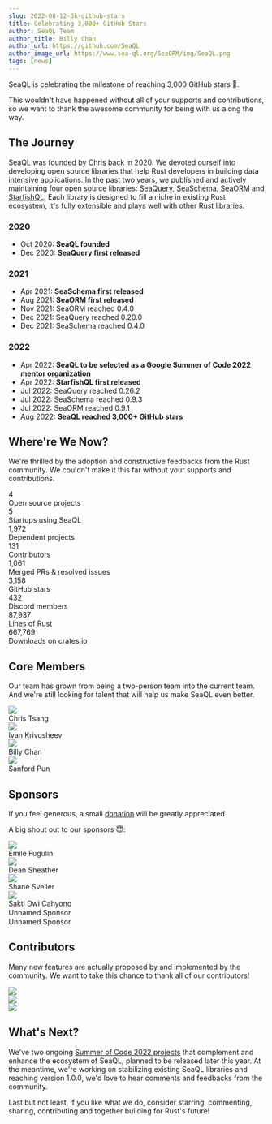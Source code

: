 ```yaml
---
slug: 2022-08-12-3k-github-stars
title: Celebrating 3,000+ GitHub Stars
author: SeaQL Team
author_title: Billy Chan
author_url: https://github.com/SeaQL
author_image_url: https://www.sea-ql.org/SeaORM/img/SeaQL.png
tags: [news]
---
```


SeaQL is celebrating the milestone of reaching 3,000 GitHub stars 🎉.

This wouldn't have happened without all of your supports and contributions, so we want to thank the awesome community for being with us along the way.

## The Journey

SeaQL was founded by [Chris](https://github.com/tyt2y3) back in 2020. We devoted ourself into developing open source libraries that help Rust developers in building data intensive applications. In the past two years, we published and actively maintaining four open source libraries: [SeaQuery](https://github.com/SeaQL/sea-query), [SeaSchema](https://github.com/SeaQL/sea-schema), [SeaORM](https://github.com/SeaQL/sea-orm) and [StarfishQL](https://github.com/SeaQL/starfish-ql). Each library is designed to fill a niche in existing Rust ecosystem, it's fully extensible and plays well with other Rust libraries.

### 2020

- Oct 2020: **SeaQL founded**
- Dec 2020: **SeaQuery first released**

### 2021

- Apr 2021: **SeaSchema first released**
- Aug 2021: **SeaORM first released**
- Nov 2021: SeaORM reached 0.4.0
- Dec 2021: SeaQuery reached 0.20.0
- Dec 2021: SeaSchema reached 0.4.0

### 2022

- Apr 2022: **SeaQL to be selected as a Google Summer of Code 2022 [mentor organization](https://summerofcode.withgoogle.com/programs/2022/organizations/seaql)**
- Apr 2022: **StarfishQL first released**
- Jul 2022: SeaQuery reached 0.26.2
- Jul 2022: SeaSchema reached 0.9.3
- Jul 2022: SeaORM reached 0.9.1
- Aug 2022: **SeaQL reached 3,000+ GitHub stars**

## Where're We Now?

We're thrilled by the adoption and constructive feedbacks from the Rust community. We couldn't make it this far without your supports and contributions.

<div class="row">
    <div class="col col--4 margin-top--md margin-bottom--md">
        <div class="row row--no-gutters">
            <div class="col col--12" style={{fontSize: '38px', lineHeight: '38px', fontWeight: 'bold'}}>
                4
            </div>
            <div class="col col--12">
                Open source projects
            </div>
        </div>
    </div>
    <div class="col col--4 margin-top--md margin-bottom--md">
        <div class="row row--no-gutters">
            <div class="col col--12" style={{fontSize: '38px', lineHeight: '38px', fontWeight: 'bold'}}>
                5
            </div>
            <div class="col col--12">
                Startups using SeaQL
            </div>
        </div>
    </div>
    <div class="col col--4 margin-top--md margin-bottom--md">
        <div class="row row--no-gutters">
            <div class="col col--12" style={{fontSize: '38px', lineHeight: '38px', fontWeight: 'bold'}}>
                1,972
            </div>
            <div class="col col--12">
                Dependent projects
            </div>
        </div>
    </div>
    <div class="col col--4 margin-top--md margin-bottom--md">
        <div class="row row--no-gutters">
            <div class="col col--12" style={{fontSize: '38px', lineHeight: '38px', fontWeight: 'bold'}}>
                131
            </div>
            <div class="col col--12">
                Contributors
            </div>
        </div>
    </div>
    <div class="col col--4 margin-top--md margin-bottom--md">
        <div class="row row--no-gutters">
            <div class="col col--12" style={{fontSize: '38px', lineHeight: '38px', fontWeight: 'bold'}}>
                1,061
            </div>
            <div class="col col--12">
                Merged PRs & resolved issues
            </div>
        </div>
    </div>
    <div class="col col--4 margin-top--md margin-bottom--md">
        <div class="row row--no-gutters">
            <div class="col col--12" style={{fontSize: '38px', lineHeight: '38px', fontWeight: 'bold'}}>
                3,158
            </div>
            <div class="col col--12">
                GitHub stars
            </div>
        </div>
    </div>
    <div class="col col--4 margin-top--md margin-bottom--md">
        <div class="row row--no-gutters">
            <div class="col col--12" style={{fontSize: '38px', lineHeight: '38px', fontWeight: 'bold'}}>
                432
            </div>
            <div class="col col--12">
                Discord members
            </div>
        </div>
    </div>
    <div class="col col--4 margin-top--md margin-bottom--md">
        <div class="row row--no-gutters">
            <div class="col col--12" style={{fontSize: '38px', lineHeight: '38px', fontWeight: 'bold'}}>
                87,937
            </div>
            <div class="col col--12">
                Lines of Rust
            </div>
        </div>
    </div>
    <div class="col col--4 margin-top--md margin-bottom--md">
        <div class="row row--no-gutters">
            <div class="col col--12" style={{fontSize: '38px', lineHeight: '38px', fontWeight: 'bold'}}>
                667,769
            </div>
            <div class="col col--12">
                Downloads on crates.io
            </div>
        </div>
    </div>
</div>

## Core Members

Our team has grown from being a two-person team into the current team. And we're still looking for talent that will help us make SeaQL even better.

<div class="row">
    <div class="col col--6 margin-bottom--md">
        <div class="avatar">
            <a class="avatar__photo-link avatar__photo avatar__photo--sm" href="https://github.com/tyt2y3">
                <img src="https://avatars.githubusercontent.com/u/1782664?v=4" />
            </a>
            <div class="avatar__intro">
                <div class="avatar__name">
                    Chris Tsang
                </div>
            </div>
        </div>
    </div>
    <div class="col col--6 margin-bottom--md">
        <div class="avatar">
            <a class="avatar__photo-link avatar__photo avatar__photo--sm" href="https://github.com/ikrivosheev">
                <img src="https://avatars.githubusercontent.com/u/6786239?v=4" />
            </a>
            <div class="avatar__intro">
                <div class="avatar__name">
                    Ivan Krivosheev
                </div>
            </div>
        </div>
    </div>
    <div class="col col--6 margin-bottom--md">
        <div class="avatar">
            <a class="avatar__photo-link avatar__photo avatar__photo--sm" href="https://github.com/billy1624">
                <img src="https://avatars.githubusercontent.com/u/30400950?v=4" />
            </a>
            <div class="avatar__intro">
                <div class="avatar__name">
                    Billy Chan
                </div>
            </div>
        </div>
    </div>
    <div class="col col--6 margin-bottom--md">
        <div class="avatar">
            <a class="avatar__photo-link avatar__photo avatar__photo--sm" href="https://github.com/shpun817">
                <img src="https://avatars.githubusercontent.com/u/47468266?v=4" />
            </a>
            <div class="avatar__intro">
                <div class="avatar__name">
                    Sanford Pun
                </div>
            </div>
        </div>
    </div>
</div>

## Sponsors

If you feel generous, a small [donation](https://github.com/sponsors/SeaQL) will be greatly appreciated.

A big shout out to our sponsors 😇:

<div class="row">
    <div class="col col--6 margin-bottom--md">
        <div class="avatar">
            <a class="avatar__photo-link avatar__photo avatar__photo--sm" href="https://github.com/Sytten">
                <img src="https://avatars.githubusercontent.com/u/2366731?v=4" />
            </a>
            <div class="avatar__intro">
                <div class="avatar__name">
                    Émile Fugulin
                </div>
            </div>
        </div>
    </div>
    <div class="col col--6 margin-bottom--md">
        <div class="avatar">
            <a class="avatar__photo-link avatar__photo avatar__photo--sm" href="https://github.com/deansheather">
                <img src="https://avatars.githubusercontent.com/u/11241812?v=4" />
            </a>
            <div class="avatar__intro">
                <div class="avatar__name">
                    Dean Sheather
                </div>
            </div>
        </div>
    </div>
    <div class="col col--6 margin-bottom--md">
        <div class="avatar">
            <a class="avatar__photo-link avatar__photo avatar__photo--sm" href="https://github.com/shanesveller">
                <img src="https://avatars.githubusercontent.com/u/831?v=4" />
            </a>
            <div class="avatar__intro">
                <div class="avatar__name">
                    Shane Sveller
                </div>
            </div>
        </div>
    </div>
    <div class="col col--6 margin-bottom--md">
        <div class="avatar">
            <a class="avatar__photo-link avatar__photo avatar__photo--sm" href="https://github.com/sakti">
                <img src="https://avatars.githubusercontent.com/u/196178?v=4" />
            </a>
            <div class="avatar__intro">
                <div class="avatar__name">
                    Sakti Dwi Cahyono
                </div>
            </div>
        </div>
    </div>
    <div class="col col--6 margin-bottom--md">
        <div class="avatar">
            <a class="avatar__photo-link avatar__photo avatar__photo--sm">
                <img style={{width: '100%'}} src="data:image/gif;base64,R0lGODlhAQABAIAAAMLCwgAAACH5BAAAAAAALAAAAAABAAEAAAICRAEAOw=="/>
            </a>
            <div class="avatar__intro">
                <div class="avatar__name">
                    Unnamed Sponsor
                </div>
            </div>
        </div>
    </div>
    <div class="col col--6 margin-bottom--md">
        <div class="avatar">
            <a class="avatar__photo-link avatar__photo avatar__photo--sm">
                <img style={{width: '100%'}} src="data:image/gif;base64,R0lGODlhAQABAIAAAMLCwgAAACH5BAAAAAAALAAAAAABAAEAAAICRAEAOw=="/>
            </a>
            <div class="avatar__intro">
                <div class="avatar__name">
                    Unnamed Sponsor
                </div>
            </div>
        </div>
    </div>
</div>

## Contributors

Many new features are actually proposed by and implemented by the community. We want to take this chance to thank all of our contributors!

<div class="row">
    <div class="col col--12">
        <a alt="SeaORM Contributors" href="https://github.com/SeaQL/sea-orm/graphs/contributors">
            <img src="https://opencollective.com/sea-orm/contributors.svg?width=1000&button=false" />
        </a>
    </div>
    <div class="col col--12">
        <a alt="SeaQuery Contributors" href="https://github.com/SeaQL/sea-query/graphs/contributors">
            <img src="https://opencollective.com/sea-query/contributors.svg?width=1000&button=false" />
        </a>
    </div>
    <div class="col col--12">
        <a alt="SeaSchema Contributors" href="https://github.com/SeaQL/sea-schema/graphs/contributors">
            <img src="https://opencollective.com/sea-schema/contributors.svg?width=1000&button=false" />
        </a>
    </div>
</div>

## What's Next?

We've two ongoing [Summer of Code 2022 projects](https://www.sea-ql.org/blog/2022-06-02-summer-of-code-2022-intro/) that complement and enhance the ecosystem of SeaQL, planned to be released later this year. At the meantime, we're working on stabilizing existing SeaQL libraries and reaching version 1.0.0, we'd love to hear comments and feedbacks from the community.

Last but not least, if you like what we do, consider starring, commenting, sharing, contributing and together building for Rust's future!

